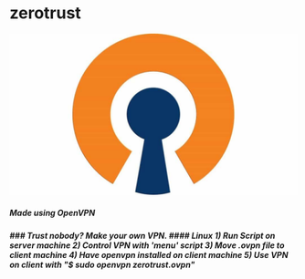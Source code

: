 # zerotrust
<img src="imgs/openvpn.jpg"></img>
<h5> Made using OpenVPN <h5>
### Trust nobody? Make your own VPN.
#### Linux 
1) Run Script on server machine
2) Control VPN with 'menu' script
3) Move .ovpn file to client machine
4) Have openvpn installed on client machine
5) Use VPN on client with "$ sudo openvpn zerotrust.ovpn"
